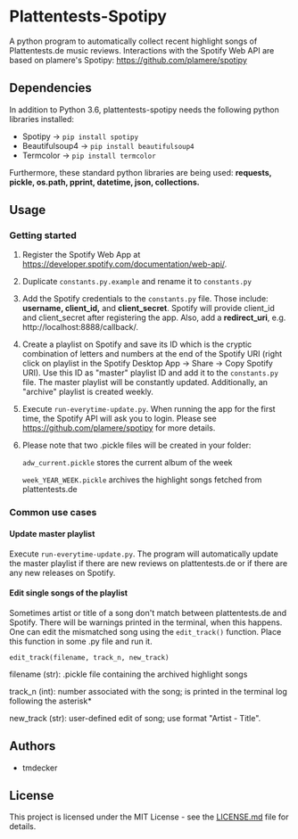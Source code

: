# Plattentests-Spotipy

A python program to automatically collect recent highlight songs of Plattentests.de music reviews. Interactions with the Spotify Web API are based on plamere's Spotipy: https://github.com/plamere/spotipy



## Dependencies

In addition to Python 3.6, plattentests-spotipy needs the following python libraries installed:

- Spotipy -> `pip install spotipy`
- Beautifulsoup4 -> `pip install beautifulsoup4`
- Termcolor -> `pip install termcolor`

Furthermore, these standard python libraries are being used: **requests, pickle, os.path, pprint, datetime, json, collections.**



## Usage

### Getting started

1. Register the Spotify Web App at https://developer.spotify.com/documentation/web-api/.
   
2. Duplicate `constants.py.example` and rename it to `constants.py`
   
3. Add the Spotify credentials to the `constants.py` file. Those include: **username, client_id,** and **client_secret**. Spotify will provide client_id and client_secret after registering the app. Also, add a **redirect_uri**, e.g. http://localhost:8888/callback/.
   
4. Create a playlist on Spotify and save its ID which is the cryptic combination of letters and numbers at the end of the Spotify URI (right click on playlist in the Spotify Desktop App -> Share -> Copy Spotify URI). Use this ID as "master" playlist ID and add it to the `constants.py` file. The master playlist will be constantly updated. Additionally, an "archive" playlist is created weekly.
   
5. Execute  `run-everytime-update.py`. When running the app for the first time, the Spotify API will ask you to login. Please see https://github.com/plamere/spotipy for more details.
   
6. Please note that two .pickle files will be created in your folder:

   `adw_current.pickle` stores the current album of the week

   `week_YEAR_WEEK.pickle` archives the highlight songs fetched from plattentests.de

### Common use cases

#### Update master playlist

Execute `run-everytime-update.py`. The program will automatically update the master playlist if there are new reviews on plattentests.de or if there are any new releases on Spotify.

#### Edit single songs of the playlist

Sometimes artist or title of a song don't match between plattentests.de and Spotify. There will be warnings printed in the terminal, when this happens. One can edit the mismatched song using the `edit_track()` function. Place this function in some .py file and run it.

`edit_track(filename, track_n, new_track)`

filename (str): .pickle file containing the archived highlight songs

track_n (int): number associated with the song; is printed in the terminal log following the asterisk*

new_track (str): user-defined edit of song; use format "Artist - Title".

## Authors

- tmdecker

## License

This project is licensed under the MIT License - see the [LICENSE.md](LICENSE.md) file for details.